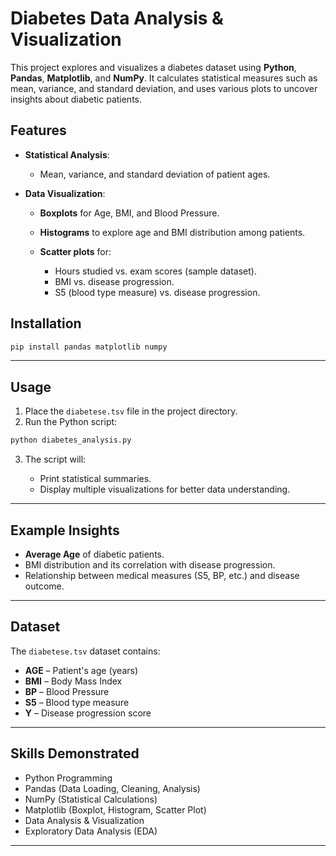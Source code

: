 
 # Diabetes Data Analysis & Visualization

This project explores and visualizes a diabetes dataset using **Python**, **Pandas**, **Matplotlib**, and **NumPy**.
It calculates statistical measures such as mean, variance, and standard deviation, and uses various plots to uncover insights about diabetic patients.



##  Features

* **Statistical Analysis**:

  * Mean, variance, and standard deviation of patient ages.
* **Data Visualization**:

  * **Boxplots** for Age, BMI, and Blood Pressure.
  * **Histograms** to explore age and BMI distribution among patients.
  * **Scatter plots** for:

    * Hours studied vs. exam scores (sample dataset).
    * BMI vs. disease progression.
    * S5 (blood type measure) vs. disease progression.



## Installation

```bash
pip install pandas matplotlib numpy
```

---

##  Usage

1. Place the `diabetese.tsv` file in the project directory.
2. Run the Python script:

```bash
python diabetes_analysis.py
```

3. The script will:

   * Print statistical summaries.
   * Display multiple visualizations for better data understanding.

---

##  Example Insights

* **Average Age** of diabetic patients.
* BMI distribution and its correlation with disease progression.
* Relationship between medical measures (S5, BP, etc.) and disease outcome.

---

##  Dataset

The `diabetese.tsv` dataset contains:

* **AGE** – Patient's age (years)
* **BMI** – Body Mass Index
* **BP** – Blood Pressure
* **S5** – Blood type measure
* **Y** – Disease progression score

---

## Skills Demonstrated

* Python Programming
* Pandas (Data Loading, Cleaning, Analysis)
* NumPy (Statistical Calculations)
* Matplotlib (Boxplot, Histogram, Scatter Plot)
* Data Analysis & Visualization
* Exploratory Data Analysis (EDA)

---


